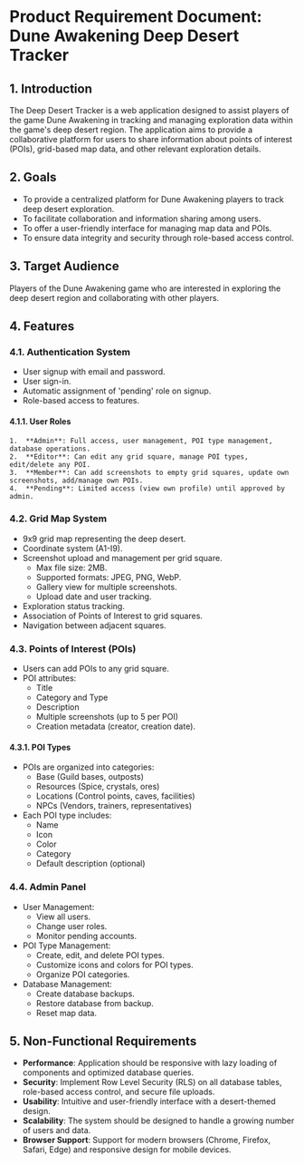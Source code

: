 # Product Requirement Document: Dune Awakening Deep Desert Tracker

## 1. Introduction

The Deep Desert Tracker is a web application designed to assist players of the game Dune Awakening in tracking and managing exploration data within the game's deep desert region. The application aims to provide a collaborative platform for users to share information about points of interest (POIs), grid-based map data, and other relevant exploration details.

## 2. Goals

- To provide a centralized platform for Dune Awakening players to track deep desert exploration.
- To facilitate collaboration and information sharing among users.
- To offer a user-friendly interface for managing map data and POIs.
- To ensure data integrity and security through role-based access control.

## 3. Target Audience

Players of the Dune Awakening game who are interested in exploring the deep desert region and collaborating with other players.

## 4. Features

### 4.1. Authentication System
- User signup with email and password.
- User sign-in.
- Automatic assignment of 'pending' role on signup.
- Role-based access to features.

#### 4.1.1. User Roles
    1.  **Admin**: Full access, user management, POI type management, database operations.
    2.  **Editor**: Can edit any grid square, manage POI types, edit/delete any POI.
    3.  **Member**: Can add screenshots to empty grid squares, update own screenshots, add/manage own POIs.
    4.  **Pending**: Limited access (view own profile) until approved by admin.

### 4.2. Grid Map System
- 9x9 grid map representing the deep desert.
- Coordinate system (A1-I9).
- Screenshot upload and management per grid square.
    - Max file size: 2MB.
    - Supported formats: JPEG, PNG, WebP.
    - Gallery view for multiple screenshots.
    - Upload date and user tracking.
- Exploration status tracking.
- Association of Points of Interest to grid squares.
- Navigation between adjacent squares.

### 4.3. Points of Interest (POIs)
- Users can add POIs to any grid square.
- POI attributes:
    - Title
    - Category and Type
    - Description
    - Multiple screenshots (up to 5 per POI)
    - Creation metadata (creator, creation date).

#### 4.3.1. POI Types
- POIs are organized into categories:
    - Base (Guild bases, outposts)
    - Resources (Spice, crystals, ores)
    - Locations (Control points, caves, facilities)
    - NPCs (Vendors, trainers, representatives)
- Each POI type includes:
    - Name
    - Icon
    - Color
    - Category
    - Default description (optional)

### 4.4. Admin Panel
- User Management:
    - View all users.
    - Change user roles.
    - Monitor pending accounts.
- POI Type Management:
    - Create, edit, and delete POI types.
    - Customize icons and colors for POI types.
    - Organize POI categories.
- Database Management:
    - Create database backups.
    - Restore database from backup.
    - Reset map data.

## 5. Non-Functional Requirements

- **Performance**: Application should be responsive with lazy loading of components and optimized database queries.
- **Security**: Implement Row Level Security (RLS) on all database tables, role-based access control, and secure file uploads.
- **Usability**: Intuitive and user-friendly interface with a desert-themed design.
- **Scalability**: The system should be designed to handle a growing number of users and data.
- **Browser Support**: Support for modern browsers (Chrome, Firefox, Safari, Edge) and responsive design for mobile devices. 